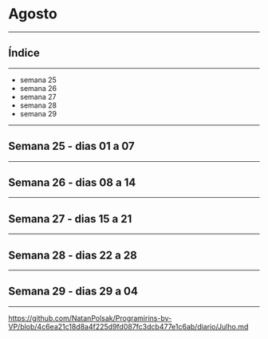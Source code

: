 # Agosto

---
## Índice
---

* semana 25
* semana 26
* semana 27
* semana 28
* semana 29
---
## Semana 25 - dias 01 a 07
---
## Semana 26 - dias 08 a 14
---
## Semana 27 - dias 15 a 21
---
## Semana 28 - dias 22 a 28
---
## Semana 29 - dias 29 a 04
---
https://github.com/NatanPolsak/Programirins-by-VP/blob/4c6ea21c18d8a4f225d9fd087fc3dcb477e1c6ab/diario/Julho.md
